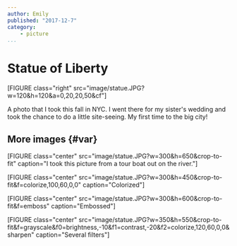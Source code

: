```yaml
---
author: Emily
published: "2017-12-7"
category:
    - picture
...
```


Statue of Liberty
==================================

[FIGURE class="right" src="image/statue.JPG?w=120&h=120&a=0,20,20,50&cf"]

A photo that I took this fall in NYC.  I went there for my sister's wedding and took the chance to do a little site-seeing.  My first time to the big city!
<!--more-->

More images {#var}
-----------------------------------

[FIGURE class="center" src="image/statue.JPG?w=300&h=650&crop-to-fit" caption="I took this picture from a tour boat out on the river."]

[FIGURE class="center" src="image/statue.JPG?w=300&h=450&crop-to-fit&f=colorize,100,60,0,0" caption="Colorized"]

[FIGURE class="center" src="image/statue.JPG?w=300&h=600&crop-to-fit&f=emboss" caption="Embossed"]

[FIGURE class="center" src="image/statue.JPG?w=350&h=550&crop-to-fit&f=grayscale&f0=brightness,-10&f1=contrast,-20&f2=colorize,120,60,0,0&sharpen" caption="Several filters"]
